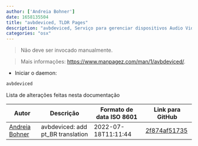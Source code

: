 ```yaml
---
author: ['Andreia Bohner']
date: 1658135504
title: "avbdeviced, TLDR Pages"
description: "avbdeviced, Serviço para gerenciar dispositivos Audio Video Bridging (AVB)."
categories: "osx"
---
```

> Não deve ser invocado manualmente.

> Mais informações: <https://www.manpagez.com/man/1/avbdeviced/>.

- Iniciar o daemon:

```bash
avbdeviced
```
Lista de alterações feitas nesta documentação


Autor | Descrição | Formato de data ISO 8601 | Link para GitHub
------|-----|-----|-----
[Andreia Bohner](mailto:andreiabohner@gmail.com) | avbdeviced: add pt_BR translation | 2022-07-18T11:11:44 | [2f874af51735](https://github.com/tldr-pages/tldr/commit/2f874af517356503ac98774fecce695a6163f783)

